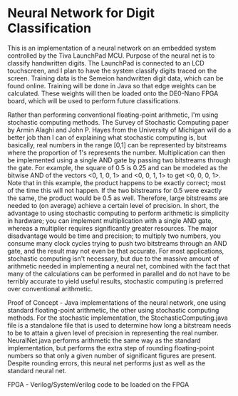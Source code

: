 # Neural Network for Digit Classification
This is an implementation of a neural network on an embedded system controlled by the Tiva LaunchPad MCU. Purpose of the neural 
net is to classify handwritten digits. The LaunchPad is connected to an LCD touchscreen, and I plan to have the system classify 
digits traced on the screen. Training data is the Semeion handwritten digit data, which can be found online. Training will be done 
in Java so that edge weights can be calculated. These weights will then be loaded onto the DE0-Nano FPGA board, which will be used 
to perform future classifications.

Rather than performing conventional floating-point arithmetic, I'm using stochastic computing methods. The Survey of Stochastic 
Computing paper by Armin Alaghi and John P. Hayes from the University of Michigan will do a better job than I can of explaining 
what stochastic computing is, but basically, real numbers in the range [0,1] can be represented by bitstreams where the proportion 
of 1's represents the number. Multiplication can then be implemented using a single AND gate by passing two bitstreams through the 
gate. For example, the square of 0.5 is 0.25 and can be modeled as the bitwise AND of the vectors \<0, 1, 0, 1> and \<0, 0, 1, 1> 
to get \<0, 0, 0, 1>. Note that in this example, the product happens to be exactly correct; most of the time this will not 
happen. If the two bitstreams for 0.5 were exactly the same, the product would be 0.5 as well. Therefore, large bitstreams 
are needed to (on average) achieve a certain level of precision. In short, the advantage to using stochastic computing to perform 
arithmetic is simplicity in hardware; you can implement multiplication with a single AND gate, whereas a multiplier requires 
significantly greater resources. The major disadvantage would be time and precision; to multiply two numbers, you consume many 
clock cycles trying to push two bitstreams through an AND gate, and the result may not even be that accurate. For most applications, 
stochastic computing isn't necessary, but due to the massive amount of arithmetic needed in implementing a neural net, combined 
with the fact that many of the calculations can be performed in parallel and do not have to be terribly accurate to yield useful 
results, stochastic computing is preferred over conventional arithmetic.

Proof of Concept - Java implementations of the neural network, one using standard floating-point arithmetic, the other using 
stochastic computing methods. For the stochastic implementation, the StochasticComputing.java file is a standalone file that 
is used to determine how long a bitstream needs to be to attain a given level of precision in representing the real number. 
NeuralNet.java performs arithmetic the same way as the standard implementation, but performs the extra step of rounding 
floating-point numbers so that only a given number of significant figures are present. Despite rounding errors, this neural net 
performs just as well as the standard neural net.

FPGA - Verilog/SystemVerilog code to be loaded on the FPGA
